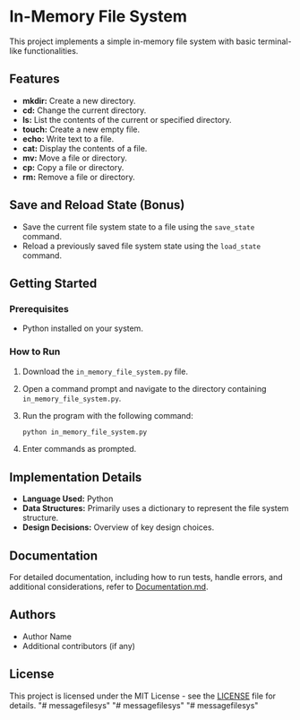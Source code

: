 # In-Memory File System

This project implements a simple in-memory file system with basic terminal-like functionalities.

## Features

- **mkdir:** Create a new directory.
- **cd:** Change the current directory.
- **ls:** List the contents of the current or specified directory.
- **touch:** Create a new empty file.
- **echo:** Write text to a file.
- **cat:** Display the contents of a file.
- **mv:** Move a file or directory.
- **cp:** Copy a file or directory.
- **rm:** Remove a file or directory.

## Save and Reload State (Bonus)

- Save the current file system state to a file using the `save_state` command.
- Reload a previously saved file system state using the `load_state` command.

## Getting Started

### Prerequisites

- Python installed on your system.

### How to Run

1. Download the `in_memory_file_system.py` file.
2. Open a command prompt and navigate to the directory containing `in_memory_file_system.py`.
3. Run the program with the following command:

    ```bash
    python in_memory_file_system.py
    ```

4. Enter commands as prompted.

## Implementation Details

- **Language Used:** Python
- **Data Structures:** Primarily uses a dictionary to represent the file system structure.
- **Design Decisions:** Overview of key design choices.

## Documentation

For detailed documentation, including how to run tests, handle errors, and additional considerations, refer to [Documentation.md](Documentation.md).

## Authors

- Author Name
- Additional contributors (if any)

## License

This project is licensed under the MIT License - see the [LICENSE](LICENSE) file for details.
"# messagefilesys" 
"# messagefilesys" 
"# messagefilesys" 
